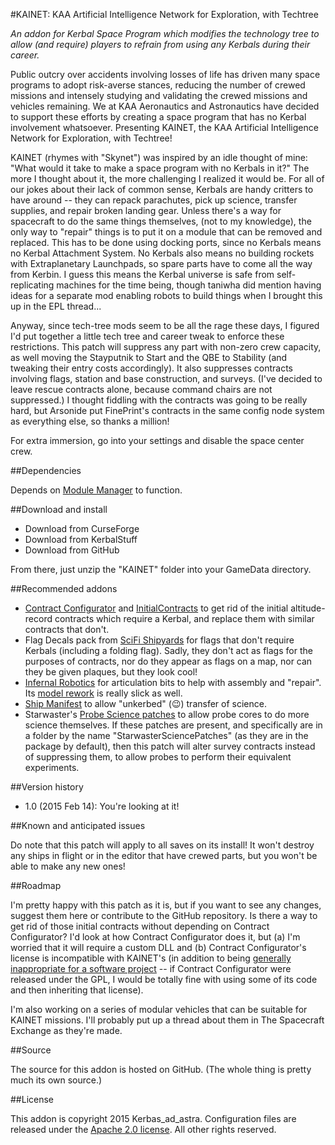 #KAINET: KAA Artificial Intelligence Network for Exploration, with Techtree

*An addon for Kerbal Space Program which modifies the technology tree to allow (and require) players to refrain from using any Kerbals during their career.*

Public outcry over accidents involving losses of life has driven many space programs to adopt risk-averse stances, reducing the number of crewed missions and intensely studying and validating the crewed missions and vehicles remaining.  We at KAA Aeronautics and Astronautics have decided to support these efforts by creating a space program that has no Kerbal involvement whatsoever.  Presenting KAINET, the KAA Artificial Intelligence Network for Exploration, with Techtree!



KAINET (rhymes with "Skynet") was inspired by an idle thought of mine: "What would it take to make a space program with no Kerbals in it?"  The more I thought about it, the more challenging I realized it would be.  For all of our jokes about their lack of common sense, Kerbals are handy critters to have around -- they can repack parachutes, pick up science, transfer supplies, and repair broken landing gear.  Unless there's a way for spacecraft to do the same things themselves, (not to my knowledge), the only way to "repair" things is to put it on a module that can be removed and replaced.  This has to be done using docking ports, since no Kerbals means no Kerbal Attachment System.  No Kerbals also means no building rockets with Extraplanetary Launchpads, so spare parts have to come all the way from Kerbin.  I guess this means the Kerbal universe is safe from self-replicating machines for the time being, though taniwha did mention having ideas for a separate mod enabling robots to build things when I brought this up in the EPL thread...

Anyway, since tech-tree mods seem to be all the rage these days, I figured I'd put together a little tech tree and career tweak to enforce these restrictions.  This patch will suppress any part with non-zero crew capacity, as well moving the Stayputnik to Start and the QBE to Stability (and tweaking their entry costs accordingly).  It also suppresses contracts involving flags, station and base construction, and surveys.  (I've decided to leave rescue contracts alone, because command chairs are not suppressed.)  I thought fiddling with the contracts was going to be really hard, but Arsonide put FinePrint's contracts in the same config node system as everything else, so thanks a million!

For extra immersion, go into your settings and disable the space center crew.

##Dependencies

Depends on [Module Manager](http://forum.kerbalspaceprogram.com/threads/55219) to function.

##Download and install

* Download from CurseForge
* Download from KerbalStuff
* Download from GitHub

From there, just unzip the "KAINET" folder into your GameData directory.

##Recommended addons

* [Contract Configurator](http://forum.kerbalspaceprogram.com/threads/101604) and [InitialContracts](https://kerbalstuff.com/mod/577/InitialContracts) to get rid of the initial altitude-record contracts which require a Kerbal, and replace them with similar contracts that don't.
* Flag Decals pack from [SciFi Shipyards](http://forum.kerbalspaceprogram.com/threads/37908) for flags that don't require Kerbals (including a folding flag).  Sadly, they don't act as flags for the purposes of contracts, nor do they appear as flags on a map, nor can they be given plaques, but they look cool!
* [Infernal Robotics](http://forum.kerbalspaceprogram.com/threads/37707) for articulation bits to help with assembly and "repair".  Its [model rework](http://forum.kerbalspaceprogram.com/threads/65365) is really slick as well.
* [Ship Manifest](http://forum.kerbalspaceprogram.com/threads/62270) to allow "unkerbed" (:wink:) transfer of science.
* Starwaster's [Probe Science patches](http://forum.kerbalspaceprogram.com/threads/56137) to allow probe cores to do more science themselves.  If these patches are present, and specifically are in a folder by the name "StarwasterSciencePatches" (as they are in the package by default), then this patch will alter survey contracts instead of suppressing them, to allow probes to perform their equivalent experiments.

##Version history

* 1.0 (2015 Feb 14): You're looking at it!

##Known and anticipated issues

Do note that this patch will apply to all saves on its install!  It won't destroy any ships in flight or in the editor that have crewed parts, but you won't be able to make any new ones!

##Roadmap

I'm pretty happy with this patch as it is, but if you want to see any changes, suggest them here or contribute to the GitHub repository.  Is there a way to get rid of those initial contracts without depending on Contract Configurator?  I'd look at how Contract Configurator does it, but (a) I'm worried that it will require a custom DLL and (b) Contract Configurator's license is incompatible with KAINET's (in addition to being [generally inappropriate for a software project](https://wiki.creativecommons.org/Frequently_Asked_Questions#Can_I_apply_a_Creative_Commons_license_to_software.3F) -- if Contract Configurator were released under the GPL, I would be totally fine with using some of its code and then inheriting that license).

I'm also working on a series of modular vehicles that can be suitable for KAINET missions.  I'll probably put up a thread about them in The Spacecraft Exchange as they're made.

##Source

The source for this addon is hosted on GitHub.  (The whole thing is pretty much its own source.)

##License

This addon is copyright 2015 Kerbas_ad_astra.  Configuration files are released under the [Apache 2.0 license](https://www.apache.org/licenses/LICENSE-2.0).  All other rights reserved.
